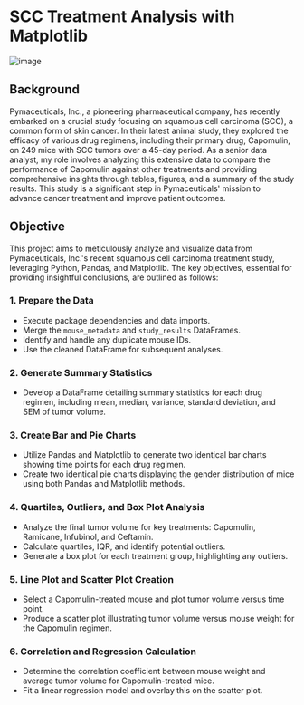 # SCC Treatment Analysis with Matplotlib

![image](https://user-images.githubusercontent.com/112406455/210905367-d528947b-4897-49ae-a416-82545974dc63.png)

## Background
Pymaceuticals, Inc., a pioneering pharmaceutical company, has recently embarked on a crucial study focusing on squamous cell carcinoma (SCC), a common form of skin cancer. In their latest animal study, they explored the efficacy of various drug regimens, including their primary drug, Capomulin, on 249 mice with SCC tumors over a 45-day period. As a senior data analyst, my role involves analyzing this extensive data to compare the performance of Capomulin against other treatments and providing comprehensive insights through tables, figures, and a summary of the study results. This study is a significant step in Pymaceuticals' mission to advance cancer treatment and improve patient outcomes.
## Objective
This project aims to meticulously analyze and visualize data from Pymaceuticals, Inc.'s recent squamous cell carcinoma treatment study, leveraging Python, Pandas, and Matplotlib. The key objectives, essential for providing insightful conclusions, are outlined as follows: 
### 1. **Prepare the Data**
* Execute package dependencies and data imports.
* Merge the `mouse_metadata` and `study_results` DataFrames.
* Identify and handle any duplicate mouse IDs.
* Use the cleaned DataFrame for subsequent analyses.

### 2. **Generate Summary Statistics**
* Develop a DataFrame detailing summary statistics for each drug regimen, including mean, median, variance, standard deviation, and SEM of tumor volume.

### 3. **Create Bar and Pie Charts**
* Utilize Pandas and Matplotlib to generate two identical bar charts showing time points for each drug regimen.
* Create two identical pie charts displaying the gender distribution of mice using both Pandas and Matplotlib methods.

### 4. **Quartiles, Outliers, and Box Plot Analysis**
* Analyze the final tumor volume for key treatments: Capomulin, Ramicane, Infubinol, and Ceftamin.
* Calculate quartiles, IQR, and identify potential outliers.
* Generate a box plot for each treatment group, highlighting any outliers.

### 5. **Line Plot and Scatter Plot Creation**
* Select a Capomulin-treated mouse and plot tumor volume versus time point.
* Produce a scatter plot illustrating tumor volume versus mouse weight for the Capomulin regimen.

### 6. **Correlation and Regression Calculation**
* Determine the correlation coefficient between mouse weight and average tumor volume for Capomulin-treated mice.
* Fit a linear regression model and overlay this on the scatter plot.